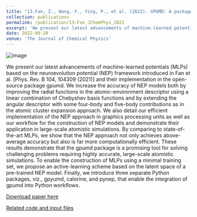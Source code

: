 ```yaml
---
title: "13.Fan, Z., Wang, Y., Ying, P., et al. (2022). GPUMD: A package for constructing accurate machine-learned potentials and performing highly efficient atomistic simulations. The Journal of Chemical Physics, 157(11), 114801."
collection: publications
permalink: /publication/13-Fan_JChemPhys_2022
excerpt: 'We present our latest advancements of machine-learned potentials (MLPs) based on the neuroevolution potential (NEP) framework introduced in [Fan et al., Phys. Rev. B 104, 104309 (2021)] and their implementation in the open-source package GPUMD.We increase the accuracy of NEP models both by improving the radial functions in the atomic-environment descriptor using a linear combination of Chebyshev basis functions and by extending the angular descriptor with some four-body and five-body contributions as in the atomic cluster expansion approach.'
date: 2022-09-20
venue: 'The Journal of Chemical Physics'
---
```

![image](https://user-images.githubusercontent.com/54773018/216848036-076f8959-18fd-490c-8b0d-c4d22fca684a.png)

We present our latest advancements of machine-learned potentials (MLPs) based on the neuroevolution potential (NEP) framework introduced in Fan et al. [Phys. Rev. B 104, 104309 (2021)] and their implementation in the open-source package gpumd. We increase the accuracy of NEP models both by improving the radial functions in the atomic-environment descriptor using a linear combination of Chebyshev basis functions and by extending the angular descriptor with some four-body and five-body contributions as in the atomic cluster expansion approach. We also detail our efficient implementation of the NEP approach in graphics processing units as well as our workflow for the construction of NEP models and demonstrate their application in large-scale atomistic simulations. By comparing to state-of-the-art MLPs, we show that the NEP approach not only achieves above-average accuracy but also is far more computationally efficient. These results demonstrate that the gpumd package is a promising tool for solving challenging problems requiring highly accurate, large-scale atomistic simulations. To enable the construction of MLPs using a minimal training set, we propose an active-learning scheme based on the latent space of a pre-trained NEP model. Finally, we introduce three separate Python packages, viz., gpyumd, calorine, and pynep, that enable the integration of gpumd into Python workflows.

[Download paper here](http://hityingph.github.io/files/13-Fan_JChemPhys_2022.pdf)

[Related code and input files](https://gitlab.com/brucefan1983/nep-data)
